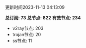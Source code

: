 更新时间2023-11-13 04:13:09

**总订阅: 73**
**总节点: 822**
**有效节点: 234**
- v2ray节点: 203
- trojan节点: 20
- ss节点: 11
